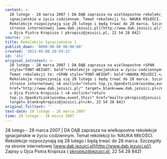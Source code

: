 ```yaml
---
content: >-
  28 lutego - 28 marca 2007 | DA DĄB zaprasza na wielkopostne rekolekcje
  ignacjańskie w życiu codziennym. Temat rekolekcji to: NAUKA MIŁOŚCI.
  Rekolekcje rozpoczynają się 28 lutego i będą trwać do 28 marca. Szczegóły na
  stronie internetowej [www.dab.jezuici.pl](http://www.dab.jezuici.pl/). Zapisy
  u Ojca Piotra Kropisza ( pkropisz@jezuici.pl, 22 54 28 842)
source: jom
title: Rekolekcje Ignacjańskie 1
publish_down: '0000-00-00 00:00:00'
created: '2013-05-08 20:59:32'
id: '451'
original_introtext: >-
  28 lutego - 28 marca 2007 | DA DĄB zaprasza na wielkopostne <SPAN
  style="FONT-WEIGHT: bold">rekolekcje ignacjańskie w życiu codziennym</SPAN>.
  Temat rekolekcji to: <SPAN style="FONT-WEIGHT: bold">NAUKA MIŁOŚCI.</SPAN>
  Rekolekcje rozpoczynają się 28 lutego i będą trwać do 28 marca. Szczegóły na
  stronie internetowej <A onclick="return top.js.OpenExtLink(window,event,this)"
  href="http://www.dab.jezuici.pl/" target=_blank>www.dab.jezuici.pl</A>. Zapisy
  u Ojca Piotra Kropisza ( <A onclick="return
  top.js.OpenExtLink(window,event,this)" href="mailto:pkropisz@jezuici.pl"
  target=_blank>pkropisz@jezuici.pl</A>, 22 54 28 842)
original_fulltext: ''
text-date: 28 lutego - 28 marca 2007
time: 28 lutego - 28 marca 2007
---
```

28 lutego - 28 marca 2007 | DA DĄB zaprasza na wielkopostne rekolekcje ignacjańskie w życiu codziennym. Temat rekolekcji to: NAUKA MIŁOŚCI. Rekolekcje rozpoczynają się 28 lutego i będą trwać do 28 marca. Szczegóły na stronie internetowej [www.dab.jezuici.pl](http://www.dab.jezuici.pl/). Zapisy u Ojca Piotra Kropisza ( pkropisz@jezuici.pl, 22 54 28 842)

<!--{{json:{"created_date":"2013-05-08 20:59:32","publish_down":"0000-00-00 00:00:00","id":"451"}}}-->